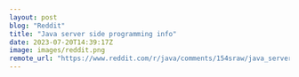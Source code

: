 ```yaml
---
layout: post
blog: "Reddit"
title: "Java server side programming info"
date: 2023-07-20T14:39:17Z
image: images/reddit.png
remote_url: "https://www.reddit.com/r/java/comments/154sraw/java_server_side_programming_info/"
---
```

